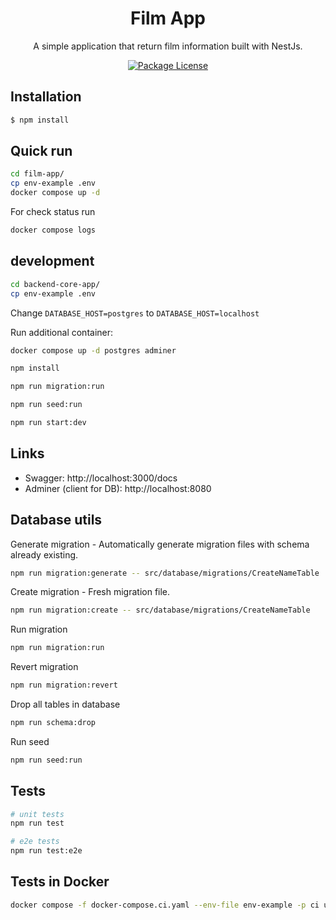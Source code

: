 <h1 align="center">Film App</h1>

  <p align="center">A simple application that return film information built with NestJs.<p align="center">
<a href="https://www.npmjs.com/~nestjscore" target="_blank"><img src="https://img.shields.io/npm/l/@nestjs/core.svg" alt="Package License" /></a>

## Installation

```bash
$ npm install
```

## Quick run

```bash
cd film-app/
cp env-example .env
docker compose up -d
```

For check status run

```bash
docker compose logs
```

## development

```bash
cd backend-core-app/
cp env-example .env
```

Change `DATABASE_HOST=postgres` to `DATABASE_HOST=localhost`

Run additional container:

```bash
docker compose up -d postgres adminer
```

```bash
npm install

npm run migration:run

npm run seed:run

npm run start:dev
```

## Links

- Swagger: http://localhost:3000/docs
- Adminer (client for DB): http://localhost:8080

## Database utils

Generate migration - Automatically generate migration files with schema already existing.

```bash
npm run migration:generate -- src/database/migrations/CreateNameTable 
```

Create migration - Fresh migration file.

```bash
npm run migration:create -- src/database/migrations/CreateNameTable 
```

Run migration

```bash
npm run migration:run
```

Revert migration

```bash
npm run migration:revert
```

Drop all tables in database

```bash
npm run schema:drop
```

Run seed

```bash
npm run seed:run
```

## Tests

```bash
# unit tests
npm run test

# e2e tests
npm run test:e2e
```

## Tests in Docker

```bash
docker compose -f docker-compose.ci.yaml --env-file env-example -p ci up --build --exit-code-from api && docker compose -p ci rm -svf
```
